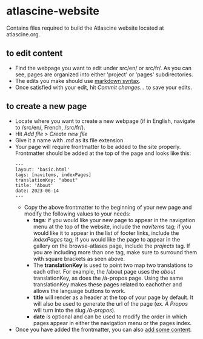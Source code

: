 # atlascine-website

Contains files required to build the Atlascine website located at atlascine.org.

## to edit content

- Find the webpage you want to edit under src/en/ or src/fr/. As you can see, pages are organized into either 'project' or 'pages' subdirectories.
- The edits you make should use [markdown syntax](https://www.markdownguide.org/cheat-sheet/).
- Once satisfied with your edit, hit *Commit changes...* to save your edits.

## to create a new page

- Locate where you want to create a new webpage (if in English, navigate to /src/en/, French, /src/fr/).
- Hit *Add file* > *Create new file*
- Give it a name with *.md* as its file extension
- Your page will require frontmatter to be added to the site properly. Frontmatter should be added at the top of the page and looks like this:
  ```
  ---
  layout: 'basic.html'
  tags: [navitems, indexPages]
  translationKey: "about"
  title: 'About'
  date: 2023-06-14
  ---
  ```
   - Copy the above frontmatter to the beginning of your new page and modify the following values to your needs:
     - **tags**: if you would like your new page to appear in the navigation menu at the top of the website, include the *navitems* tag; if you would like it to appear in the list of footer links, include the *indexPages* tag; if you would like the page to appear in the gallery on the browse-atlases page, include the *projects* tag. If you are including more than one tag, make sure to surround them with square brackets as seen above.
     - The **translationKey** is used to point two map two translations to each other. For example, the /about page uses the *about* translationKey, as does the /à-propos page. Using the same translationKey makes these pages related to eachother and allows the language buttons to work.
     - **title** will render as a header at the top of your page by default. It will also be used to generate the url of the page (ex. *À Propos* will turn into the slug */à-propos*).
     - **date** is optional and can be used to modify the order in which pages appear in either the navigation menu or the pages index.
- Once you have added the frontmatter, you can also [add some content](#to-edit-content).
  
